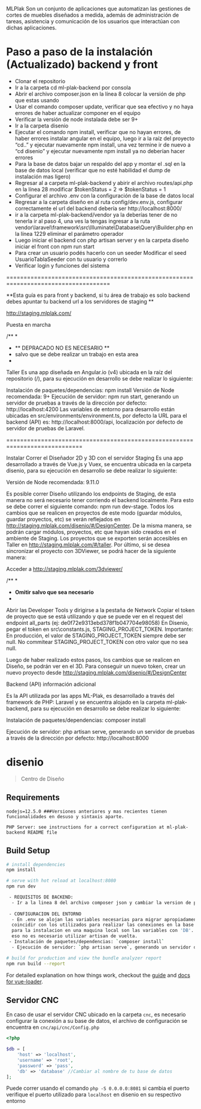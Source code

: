 MLPlak
Son un conjunto de aplicaciones que automatizan las gestiones de cortes de muebles diseñados a medida, además de administración de tareas, asistencia y comunicación de los usuarios que interactúan con dichas aplicaciones.



Paso a paso de la instalación (Actualizado) backend y front
============================================================================

-   Clonar el repositorio 
- 	Ir a la carpeta cd ml-plak-backend por consola 
- 	Abrir el archivo composer.json en la línea 8 colocar la versión de php que estas usando
- 	Usar el comando composer update, verificar que sea efectivo y no haya errores de haber actualizar componer en el equipo 
- 	Verificar la versión de node instalada debe ser 9+
- 	Ir a la carpeta disenio 
- 	Ejecutar el comando npm install, verificar que no hayan errores, de haber errores instalar angular en el equipo, luego ir a la raíz del proyecto “cd..” y ejecutar nuevamente npm install, una vez termine ir de nuevo a “cd disenio” y ejecutar nuevamente npm install ya no deberían hacer errores 
- 	Para la base de datos bajar un respaldo del app y montar el .sql en la base de datos local (verificar que no esté habilidad el dump de instalación mas ligero)
- 	Regresar al a carpeta ml-plak-backend y abirir el archivo routes/api.php  en la línea 28 modificar $tokenStatus = 2 => $tokenStatus = 1 
-   Configurar el archivo .env con la configuración de la base de datos local
- 	Regresar a la carpeta diseño en al ruta config/dev.env.js, configurar correctamente el url del backend debería ser http://localhost:8000/
- 	ir a la carpeta ml-plak-backend/vendor ya la deberías tener de no tenerla ir al paso 4, una ves la tengas ingresar a la ruta vendor\laravel\framework\src\Illuminate\Database\Query\Builder.php en la línea 1229 eliminar el parámetro operador 
- 	Luego iniciar el backend con php artisan server y en la carpeta diseño iniciar el front con npm run start 
- 	Para crear un usuario podés hacerlo con un seeder Modificar el seed UsuarioTablaSeeder con tu usuario y correrlo
- 	Verificar login y funciones del sistema

====================================================================================



**Esta guía es para front y backend, si tu área de trabajo es solo backend debes apuntar tu backend url a los servidores de staging **

http://staging.mlplak.com/


Puesta en marcha

/**
*
* ** DEPRACADO NO ES NECESARIO **
*	salvo que se debe realizar un trabajo en esta area
*
Taller
Es una app diseñada en Angular.io (v4) ubicada en la raíz del repositorio (/), para su ejecución en desarrollo se debe realizar lo siguiente:

Instalación de paquetes/dependencias: npm install
Versión de Node recomendada: 9+
Ejecución de servidor: npm run start, generando un servidor de pruebas a través de la dirección por defecto: http://localhost:4200
Las variables de entorno para desarrollo están ubicadas en src/environments/environment.ts, por defecto la URL para el backend (API) es: http://localhost:8000/api, localización por defecto de servidor de pruebas de Laravel.

 
============================================================================
  

Instalar Correr el Diseñador 2D y 3D con el servidor Staging
Es una app desarrollado a través de Vue.js y Vuex, se encuentra ubicada en la carpeta disenio, para su ejecución en desarrollo se debe realizar lo siguiente:

Versión de Node recomendada: 9.11.0


Es posible correr Diseño utilizando los endpoints de Staging, de esta manera no será necesario tener corriendo el backend localmente. Para esto se debe correr el siguiente comando: npm run dev-stage.
Todos los cambios que se realicen en proyectos de este modo (guardar módulos, guardar proyectos, etc) se verán reflejados en http://staging.mlplak.com/disenio/#/DesignCenter. De la misma manera, se podrán cargar módulos, proyectos, etc que hayan sido creados en el ambiente de Staging.
Los proyectos que se exporten serán accesibles en Taller en http://staging.mlplak.com/#/taller.
Por último, si se desea sincronizar el proyecto con 3DViewer, se podrá hacer de la siguiente manera:

Acceder a http://staging.mlplak.com/3dviewer/

/**
*
* **Omitir salvo que sea necesario**
*
Abrir las Developer Tools y dirigirse a la pestaña de Network
Copiar el token de proyecto que se está utilizando y que se puede ver en el request del endpoint all_parts (ej: de0f72e9313ebd378f1b047704e98058)
En Disenio, pegar el token en src\constants.js, STAGING_PROJECT_TOKEN. Importante: En producción, el valor de STAGING_PROJECT_TOKEN siempre debe ser null. No commitear STAGING_PROJECT_TOKEN con otro valor que no sea null.

Luego de haber realizado estos pasos, los cambios que se realicen en Diseño, se podrán ver en el 3D.
Para conseguir un nuevo token, crear un nuevo proyecto desde http://staging.mlplak.com/disenio/#/DesignCenter

Backend (API) información adicional 

Es la API utilizada por las apps ML-Plak, es desarrollado a través del framework de PHP: Laravel y se encuentra alojado en la carpeta ml-plak-backend,  para su ejecución en desarrollo se debe realizar lo siguiente:

Instalación de paquetes/dependencias: composer install

Ejecución de servidor: php artisan serve, generando un servidor de pruebas a través de la dirección por defecto: http://localhost:8000
# disenio

> Centro de Diseño

## Requirements

``` Be warned!: if there is a syntax error after installing dependencies without any errors it traces back due to bugs while parsing characters to the default server configuration, so you should delete those '///' dashes if you see the error
nodejs=12.5.0 ###Versiones anteriores y mas recientes tienen funcionalidades en desuso y sintaxis aparte.

PHP Server: see instructions for a correct configuration at ml-plak-backend README file
```

## Build Setup

``` bash
# install dependencies
npm install

# serve with hot reload at localhost:8080
npm run dev

 - REQUISITOS DE BACKEND:
  - Ir a la linea 8 del archivo composer json y cambiar la version de php por la utilizada por defecto en el sistema para evitar errores en la configuracion del arbol
 
 - CONFIGURACION DEL ENTORNO 
  - En .env se alojan las variables necesarias para migrar apropiadamente la base de datos, esto quiere decir que los datos que se encuentran en este archivo deben 
  coincidir con los utilizados para realizar las conexiones en la base de datos. Una vez importado la base de datos de la aplicacion, las variables que son criticas
  para la instalacion en una maquina local son las variables con 'DB'. Estas se pueden cambiar por los valores utilizados para importar la base de datos. Una vez hecho 
  eso no es necesario utilizar artisan de vuelta.
 - Instalación de paquetes/dependencias: `composer install`
  - Ejecución de servidor: `php artisan serve`, generando un servidor de pruebas a través de la dirección por defecto: `http://localhost:8000`

# build for production and view the bundle analyzer report
npm run build --report
```

For detailed explanation on how things work, checkout the [guide](http://vuejs-templates.github.io/webpack/) and [docs for vue-loader](http://vuejs.github.io/vue-loader).


## Servidor CNC

En caso de usar el servidor CNC ubicado en la carpeta `cnc`, es necesario configurar la conexión a su base de datos, el archivo de configuración se encuentra en `cnc/api/cnc/Config.php`

``` php
<?php

$db = [
    'host' => 'localhost',
    'username' => 'root',
    'password' => 'pass',
    'db' => 'database' //Cambiar al nombre de tu base de datos
];
```

Puede correr usando el comando `php -S 0.0.0.0:8081` si cambia el puerto verifique el puerto utilizado para `localhost` en disenio en su respectivo entorno







